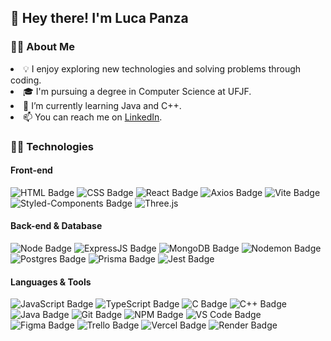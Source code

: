 ## 👋 **Hey there! I'm Luca Panza** 

###  🙋‍♂️ **About Me**
<li> 💡 I enjoy exploring new technologies and solving problems through coding.
<li> 🎓 I'm pursuing a degree in Computer Science at UFJF.
<li> 🌱 I’m currently learning Java and C++.
<li> 📫 You can reach me on <a href="https://www.linkedin.com/in/luca-rodrigues-panza/" target="_blank">LinkedIn</a>.
  
### 👨‍💻 **Technologies**

#### **Front-end**
![HTML Badge](https://img.shields.io/badge/HTML5-E34F26?style=for-the-badge&logo=html5&logoColor=white)
![CSS Badge](https://img.shields.io/badge/CSS3-1572B6?style=for-the-badge&logo=css3&logoColor=white)
![React Badge](https://img.shields.io/badge/React-20232A?style=for-the-badge&logo=react&logoColor=61DAFB)
![Axios Badge](https://img.shields.io/badge/Axios-5A29E4?style=for-the-badge&logo=axios&logoColor=fff)
![Vite Badge](https://img.shields.io/badge/Vite-B73BFE?style=for-the-badge&logo=vite&logoColor=FFD62E)
![Styled-Components Badge](https://img.shields.io/badge/styled--components-DB7093?style=for-the-badge&logo=styled-components&logoColor=white)
![Three.js](https://img.shields.io/badge/Three.js-000000?style=for-the-badge&logo=three.js&logoColor=white)

#### **Back-end & Database**
![Node Badge](https://img.shields.io/badge/Node.js-339933?style=for-the-badge&logo=nodedotjs&logoColor=white)
![ExpressJS Badge](https://img.shields.io/badge/Express.js-000000?style=for-the-badge&logo=express&logoColor=white)
![MongoDB Badge](https://img.shields.io/badge/MongoDB-4EA94B?style=for-the-badge&logo=mongodb&logoColor=white)
![Nodemon Badge](https://img.shields.io/badge/NODEMON-%23323330?style=for-the-badge&logo=nodemon&logoColor=%BBDEAD)
![Postgres Badge](https://img.shields.io/badge/postgres-%23316192.svg?style=for-the-badge&logo=postgresql&logoColor=white)
![Prisma Badge](https://img.shields.io/badge/Prisma-3982CE?style=for-the-badge&logo=Prisma&logoColor=white)
![Jest Badge](https://img.shields.io/badge/-jest-%23C21325?style=for-the-badge&logo=jest&logoColor=white)

#### **Languages & Tools**
![JavaScript Badge](https://img.shields.io/badge/JavaScript-323330?style=for-the-badge&logo=javascript&logoColor=F7DF1E)
![TypeScript Badge](https://img.shields.io/badge/typescript-%23007ACC.svg?style=for-the-badge&logo=typescript&logoColor=white)
![C Badge](https://img.shields.io/badge/C-00599C?style=for-the-badge&logo=c&logoColor=white)
![C++ Badge](https://img.shields.io/badge/C++-00599C?style=for-the-badge&logo=c%2B%2B&logoColor=white)
![Java Badge](https://img.shields.io/badge/Java-%23ED8B00.svg?style=for-the-badge&logo=openjdk&logoColor=white)
![Git Badge](https://img.shields.io/badge/Git-F05032?style=for-the-badge&logo=git&logoColor=white)
![NPM Badge](https://img.shields.io/badge/NPM-FFF?style=for-the-badge&logo=npm)
![VS Code Badge](https://img.shields.io/badge/VS_Code-0078D4?style=for-the-badge&logo=visual%20studio%20code&logoColor=white)
![Figma Badge](https://img.shields.io/badge/figma-%23F24E1E?style=for-the-badge&logo=figma&logoColor=white)
![Trello Badge](https://img.shields.io/badge/Trello-0079BF?style=for-the-badge&logo=trello&logoColor=white)
![Vercel Badge](https://img.shields.io/badge/vercel-%23000000?style=for-the-badge&logo=vercel&logoColor=white)
![Render Badge](https://img.shields.io/badge/Render-%46E3B7?style=for-the-badge&logo=render&logoColor=white)


